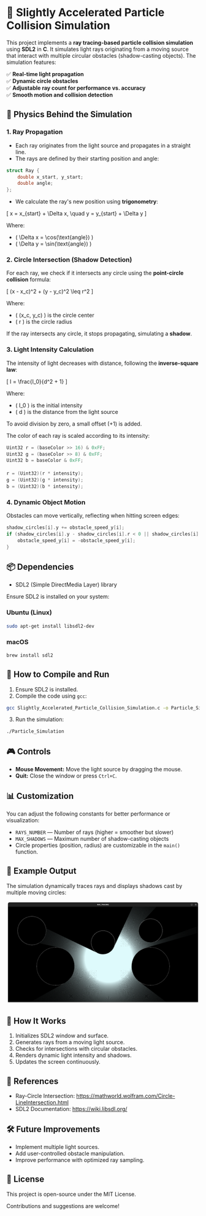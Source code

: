 # 🌟 Slightly Accelerated Particle Collision Simulation

This project implements a **ray tracing-based particle collision simulation** using **SDL2** in **C**. It simulates light rays originating from a moving source that interact with multiple circular obstacles (shadow-casting objects). The simulation features:

✅ **Real-time light propagation**  
✅ **Dynamic circle obstacles**  
✅ **Adjustable ray count for performance vs. accuracy**  
✅ **Smooth motion and collision detection**

## 🧪 Physics Behind the Simulation

### 1. Ray Propagation
- Each ray originates from the light source and propagates in a straight line.
- The rays are defined by their starting position and angle:

```c
struct Ray {
    double x_start, y_start;
    double angle;
};
```
- We calculate the ray's new position using **trigonometry**:

\[ x = x_{start} + \Delta x, \quad y = y_{start} + \Delta y \]

Where:
- \( \Delta x = \cos(\text{angle}) \)
- \( \Delta y = \sin(\text{angle}) \)

### 2. Circle Intersection (Shadow Detection)
For each ray, we check if it intersects any circle using the **point-circle collision** formula:

\[ (x - x_c)^2 + (y - y_c)^2 \leq r^2 \]

Where:
- \( (x_c, y_c) \) is the circle center
- \( r \) is the circle radius

If the ray intersects any circle, it stops propagating, simulating a **shadow**.

### 3. Light Intensity Calculation
The intensity of light decreases with distance, following the **inverse-square law**:

\[ I = \frac{I_0}{d^2 + 1} \]

Where:
- \( I_0 \) is the initial intensity
- \( d \) is the distance from the light source

To avoid division by zero, a small offset (+1) is added.

The color of each ray is scaled according to its intensity:

```c
Uint32 r = (baseColor >> 16) & 0xFF;
Uint32 g = (baseColor >> 8) & 0xFF;
Uint32 b = baseColor & 0xFF;

r = (Uint32)(r * intensity);
g = (Uint32)(g * intensity);
b = (Uint32)(b * intensity);
```

### 4. Dynamic Object Motion
Obstacles can move vertically, reflecting when hitting screen edges:

```c
shadow_circles[i].y += obstacle_speed_y[i];
if (shadow_circles[i].y - shadow_circles[i].r < 0 || shadow_circles[i].y + shadow_circles[i].r > HEIGHT) {
    obstacle_speed_y[i] = -obstacle_speed_y[i];
}
```

## 📦 Dependencies
- SDL2 (Simple DirectMedia Layer) library

Ensure SDL2 is installed on your system:

### Ubuntu (Linux)
```bash
sudo apt-get install libsdl2-dev
```

### macOS
```bash
brew install sdl2
```

## 🚀 How to Compile and Run
1. Ensure SDL2 is installed.
2. Compile the code using `gcc`:

```bash
gcc Slightly_Accelerated_Particle_Collision_Simulation.c -o Particle_Simulation -lSDL2 -lm
```

3. Run the simulation:

```bash
./Particle_Simulation
```

## 🎮 Controls
- **Mouse Movement:** Move the light source by dragging the mouse.
- **Quit:** Close the window or press `Ctrl+C`.

## 📊 Customization
You can adjust the following constants for better performance or visualization:

- `RAYS_NUMBER` — Number of rays (higher = smoother but slower)
- `MAX_SHADOWS` — Maximum number of shadow-casting objects
- Circle properties (position, radius) are customizable in the `main()` function.

## 📸 Example Output
The simulation dynamically traces rays and displays shadows cast by multiple moving circles:

![Simulation Screenshot](example.png)

## 🧠 How It Works
1. Initializes SDL2 window and surface.
2. Generates rays from a moving light source.
3. Checks for intersections with circular obstacles.
4. Renders dynamic light intensity and shadows.
5. Updates the screen continuously.

## 📘 References
- Ray-Circle Intersection: https://mathworld.wolfram.com/Circle-LineIntersection.html
- SDL2 Documentation: https://wiki.libsdl.org/

## 🛠️ Future Improvements
- Implement multiple light sources.
- Add user-controlled obstacle manipulation.
- Improve performance with optimized ray sampling.

## 📜 License
This project is open-source under the MIT License.

Contributions and suggestions are welcome!

